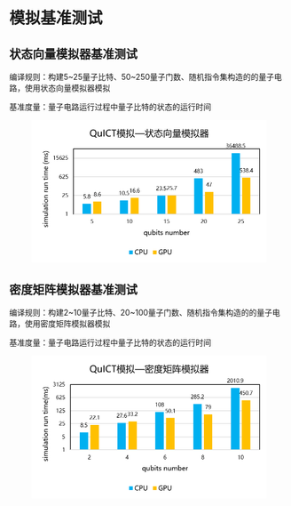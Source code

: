 # 模拟基准测试

## 状态向量模拟器基准测试

编译规则：构建5~25量子比特、50~250量子门数、随机指令集构造的的量子电路，使用状态向量模拟器模拟

基准度量：量子电路运行过程中量子比特的状态的运行时间

<figure markdown>

![simulation benchmark](../assets/images/QuICTbenchmark/simulation_benchmark/QuICT_state_vector_simulation_test.png)

</figure>

## 密度矩阵模拟器基准测试

编译规则：构建2~10量子比特、20~100量子门数、随机指令集构造的的量子电路，使用密度矩阵模拟器模拟

基准度量：量子电路运行过程中量子比特的状态的运行时间

<figure markdown>

![simulation benchmark](../assets/images/QuICTbenchmark/simulation_benchmark/QuICT_density_maxtix_simulation_test.png)

</figure>



